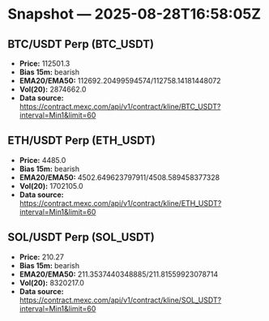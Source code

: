 # Snapshot — 2025-08-28T16:58:05Z

## BTC/USDT Perp (BTC_USDT)
- **Price:** 112501.3
- **Bias 15m:** bearish
- **EMA20/EMA50:** 112692.20499594574/112758.14181448072
- **Vol(20):** 2874662.0
- **Data source:** https://contract.mexc.com/api/v1/contract/kline/BTC_USDT?interval=Min1&limit=60

## ETH/USDT Perp (ETH_USDT)
- **Price:** 4485.0
- **Bias 15m:** bearish
- **EMA20/EMA50:** 4502.649623797911/4508.589458377328
- **Vol(20):** 1702105.0
- **Data source:** https://contract.mexc.com/api/v1/contract/kline/ETH_USDT?interval=Min1&limit=60

## SOL/USDT Perp (SOL_USDT)
- **Price:** 210.27
- **Bias 15m:** bearish
- **EMA20/EMA50:** 211.3537440348885/211.81559923078714
- **Vol(20):** 8320217.0
- **Data source:** https://contract.mexc.com/api/v1/contract/kline/SOL_USDT?interval=Min1&limit=60
